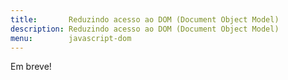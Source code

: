 ```yaml
---
title:       Reduzindo acesso ao DOM (Document Object Model)
description: Reduzindo acesso ao DOM (Document Object Model)
menu:        javascript-dom
---
```



Em breve!